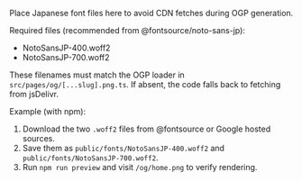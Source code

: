 Place Japanese font files here to avoid CDN fetches during OGP generation.

Required files (recommended from @fontsource/noto-sans-jp):

- NotoSansJP-400.woff2
- NotoSansJP-700.woff2

These filenames must match the OGP loader in `src/pages/og/[...slug].png.ts`. If
absent, the code falls back to fetching from jsDelivr.

Example (with npm):

1. Download the two `.woff2` files from @fontsource or Google hosted sources.
2. Save them as `public/fonts/NotoSansJP-400.woff2` and
   `public/fonts/NotoSansJP-700.woff2`.
3. Run `npm run preview` and visit `/og/home.png` to verify rendering.

